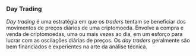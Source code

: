 ### Day Trading

_Day trading_ é uma estratégia em que os _traders_ tentam se beneficiar dos movimentos de preços diários de uma criptomoeda. Envolve a compra e venda de criptomoedas, uma ou mais vezes ao dia, em um esforço para lucrar com as oscilações diárias de preços. Os _day traders_ geralmente são bem financiados e experientes na arte da análise técnica.
